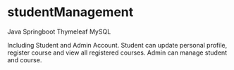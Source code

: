 # studentManagement

Java
Springboot 
Thymeleaf
MySQL


Including Student and Admin Account.
Student can update personal profile, register course and view all registered courses.
Admin can manage student and course.
